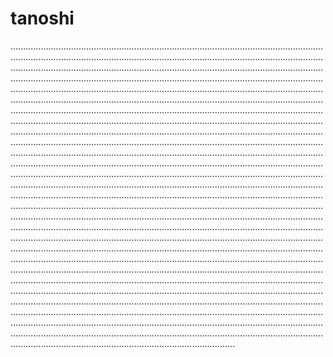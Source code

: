 # tanoshi

.........................................................................................................................................................................................................................................................................................................................................................................................................................................................................................................................................................................................................................................................................................................................................................................................................................................................................................................................................................................................................................................................................................................................................................................................................................................................................................................................................................................................................................................................................................................................................................................................................................................................................................................................................................................................................................................................................................................................................................................................................................................................................................................................................................................................................................................................................................................................................................................................................................................................................................................................................................................................................................................................................................................................................................................................................................................................................................................................................................................................................................................................................................................................................................................................................................................................................................................................................................................................................................................................................................................................................................................................................................................................................................................